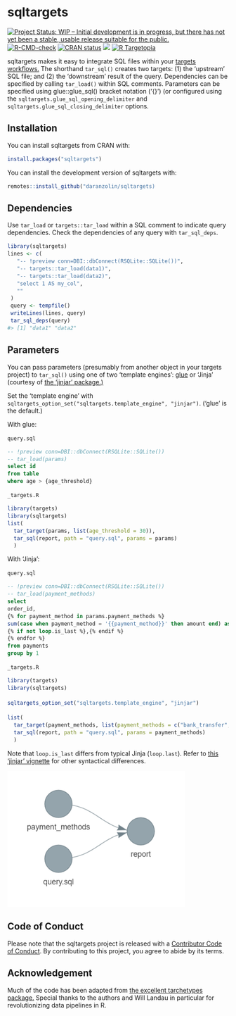 
<!-- README.md is generated from README.Rmd. Please edit that file -->

# sqltargets

<!-- badges: start -->

[![Project Status: WIP – Initial development is in progress, but there
has not yet been a stable, usable release suitable for the
public.](https://www.repostatus.org/badges/latest/wip.svg)](https://www.repostatus.org/#wip)
[![R-CMD-check](https://github.com/daranzolin/sqltargets/actions/workflows/R-CMD-check.yaml/badge.svg)](https://github.com/daranzolin/sqltargets/actions/workflows/R-CMD-check.yaml)
[![CRAN
status](https://www.r-pkg.org/badges/version/sqltargets)](https://CRAN.R-project.org/package=sqltargets)
[![](https://cranlogs.r-pkg.org/badges/sqltargets)](https://cran.r-project.org/package=sqltargets)
[![R
Targetopia](https://img.shields.io/badge/R_Targetopia-member-blue?style=flat&labelColor=gray)](https://wlandau.github.io/targetopia/)

<!-- badges: end -->

sqltargets makes it easy to integrate SQL files within your [targets
workflows.](https://github.com/ropensci/targets) The shorthand
`tar_sql()` creates two targets: (1) the ‘upstream’ SQL file; and (2)
the ‘downstream’ result of the query. Dependencies can be specified by
calling `tar_load()` within SQL comments. Parameters can be specified
using glue::glue_sql() bracket notation (‘{}’) (or configured using the
`sqltargets.glue_sql_opening_delimiter` and
`sqltargets.glue_sql_closing_delimiter` options.

## Installation

You can install sqltargets from CRAN with:

``` r
install.packages("sqltargets")
```

You can install the development version of sqltargets with:

``` r
remotes::install_github("daranzolin/sqltargets)
```

## Dependencies

Use `tar_load` or `targets::tar_load` within a SQL comment to indicate
query dependencies. Check the dependencies of any query with
`tar_sql_deps`.

``` r
library(sqltargets)
lines <- c(
   "-- !preview conn=DBI::dbConnect(RSQLite::SQLite())",
   "-- targets::tar_load(data1)",
   "-- targets::tar_load(data2)",
   "select 1 AS my_col",
   ""
 )
 query <- tempfile()
 writeLines(lines, query)
 tar_sql_deps(query)
#> [1] "data1" "data2"
```

## Parameters

You can pass parameters (presumably from another object in your targets
project) to `tar_sql()` using one of two ‘template engines’:
[glue](https://github.com/tidyverse/glue) or ‘Jinja’ (courtesy of [the
‘jinjar’ package.)](https://github.com/davidchall/jinjar)

Set the ‘template engine’ with
`sqltargets_option_set("sqltargets.template_engine", "jinjar")`. (‘glue’
is the default.)

With glue:

`query.sql`

``` sql
-- !preview conn=DBI::dbConnect(RSQLite::SQLite())
-- tar_load(params)
select id
from table
where age > {age_threshold}
```

`_targets.R`

``` r
library(targets)
library(sqltargets)
list(
  tar_target(params, list(age_threshold = 30)),
  tar_sql(report, path = "query.sql", params = params)
  )
```

With ‘Jinja’:

`query.sql`

``` sql
-- !preview conn=DBI::dbConnect(RSQLite::SQLite())
-- tar_load(payment_methods)
select
order_id,
{% for payment_method in params.payment_methods %}
sum(case when payment_method = '{{payment_method}}' then amount end) as {{payment_method}}_amount
{% if not loop.is_last %},{% endif %}
{% endfor %}
from payments
group by 1
```

`_targets.R`

``` r
library(targets)
library(sqltargets)

sqltargets_option_set("sqltargets.template_engine", "jinjar")

list(
  tar_target(payment_methods, list(payment_methods = c("bank_transfer", "credit_card", "gift_card"))),
  tar_sql(report, path = "query.sql", params = payment_methods)
  )
```

Note that `loop.is_last` differs from typical Jinja (`loop.last`). Refer
to [this ‘jinjar’
vignette](https://davidchall.github.io/jinjar/articles/template-syntax.html)
for other syntactical differences.

![](inst/tar_glimpse.png)

## Code of Conduct

Please note that the sqltargets project is released with a [Contributor
Code of
Conduct](https://contributor-covenant.org/version/2/1/CODE_OF_CONDUCT.html).
By contributing to this project, you agree to abide by its terms.

## Acknowledgement

Much of the code has been adapted from [the excellent tarchetypes
package.](https://github.com/ropensci/tarchetypes) Special thanks to the
authors and Will Landau in particular for revolutionizing data pipelines
in R.
